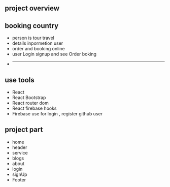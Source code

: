 



## project overview
## booking country
* person is tour travel
* details inpormetion user
* order and booking online
* user Login signup and see Order boking
* -----------------------
## use tools
* React 
* React Bootstrap
* React router dom
* React firebase hooks
* Firebase use for login , register github user 
  
 ## project part
 * home 
 * header
 * service
 * blogs
 * about
 * login
 * signUp
 * Footer 

